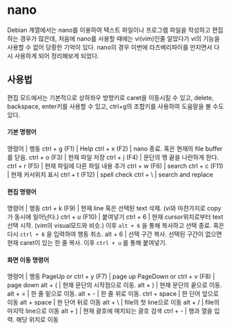 # nano

Debian 계열에서는 nano를 이용하여 텍스트 파일이나 프로그램 파일을 작성하고 편집하는 경우가 많은데, 처음에 nano를 사용할 때에는 vi(vim)인줄 알았다가 vi의 기능을 사용할 수 없어 당황한 기억이 있다. nano의 경우 이번에 라즈베리파이를 만지면서 다시 사용하게 되어 정리해보게 되었다.

## 사용법

편집 모드에서는 기본적으로 상하좌우 방향키로 caret을 이동시킬 수 있고, delete, backspace, enter키를 사용할 수 있고, ctrl+g의 조합키를 사용하여 도움말을 볼 수도 있다.

#### 기본 명령어

명령어 | 행동
ctrl + g (F1) | Help
ctrl + x (F2) | nano 종료. 혹은 현재의 file buffer를 닫음.
ctrl + o (F3) | 현재 파일 저장
ctrl + j (F4) | 문단의 행 끝을 나란하게 한다.
ctrl + r (F5) | 현재 파일에 다른 파일 내용 추가
ctrl + w (F6) | search
ctrl + c (F11) | 현재 커서위치 표시
ctrl + t (F12) | spell check
ctrl + \  | search and replace

#### 편집 명령어

명령어 | 행동
ctrl + k (F9) | 현재 line 혹은 선택된 text 삭제. (vi와 마찬가지로 copy가 동시에 일어난다.)
ctrl + u (F10) | 붙여넣기
ctrl + 6 | 현재 cursor위치로부터 text 선택 시작. (vim의 visual모드와 비슷.) 이후 `alt + 6` 을 통해 복사하고 선택 종료. 혹은 다시 `ctrl + 6` 을 입력하여 행동 취소.
alt + 6 | 선택 구간 복사. 선택된 구간이 없으면 현재 caret이 있는 한 줄 복사. 이후 `ctrl + u` 를 통해 붙여넣기.

#### 화면 이동 명령어

명령어 | 행동
PageUp or ctrl + y (F7) | page up
PageDown or ctrl + v (F8) | page down 
alt + ( | 현재 문단의 시작점으로 이동.
alt + ) | 현재 문단의 끝으로 이동.
alt + = | 한 줄 밑으로 이동.
alt + - | 한 줄 위로 이동.
ctrl + space | 한 단어 앞으로 이동
alt + space | 한 단어 뒤로 이동
alt + \ | file의 첫 line으로 이동
alt + / | file의 마지막 line으로 이동
alt + ] | 현재 괄호에 매치되는 괄호 검색
ctrl + - | 행과 열을 입력. 해당 위치로 이동
